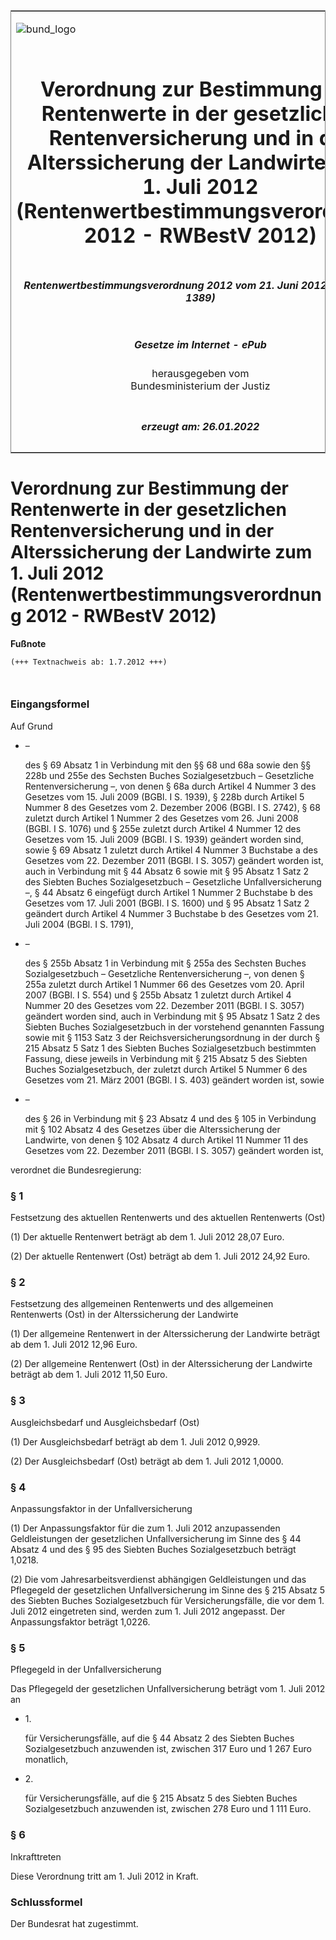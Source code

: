 <span id="DECKBLATT.html"></span>

<table border="0" frame="border" width="100%">

<tr valign="top">

<td align="left">

![bund\_logo](BfJ_2021_Web_de_de.gif)

</td>

<td align="right">

 

</td>

</tr>

<tr align="center" valign="middle">

<td colspan="2">

# Verordnung zur Bestimmung der Rentenwerte in der gesetzlichen Rentenversicherung und in der Alterssicherung der Landwirte zum 1. Juli 2012 (Rentenwertbestimmungsverordnung 2012 - RWBestV 2012)

</td>

</tr>

<tr align="center" valign="middle">

<td colspan="2">

##### Rentenwertbestimmungsverordnung 2012 vom 21. Juni 2012 (BGBl. I S. 1389)

</td>

</tr>

<tr align="center" valign="middle">

<td colspan="2">

  
  

##### Gesetze im Internet - ePub  
  
herausgegeben vom  
Bundesministerium der Justiz

</td>

</tr>

<tr align="center" valign="bottom">

<td colspan="2">

  
  

##### erzeugt am: 26.01.2022

</td>

</tr>

</table>

<span id="BJNR138900012.html"></span>

# Verordnung zur Bestimmung der Rentenwerte in der gesetzlichen Rentenversicherung und in der Alterssicherung der Landwirte zum 1. Juli 2012 (Rentenwertbestimmungsverordnung 2012 - RWBestV 2012)

<div>

  
**Fußnote**

<div class="jnhtml">

<div>

<div class="jurAbsatz">

  

``` 
(+++ Textnachweis ab: 1.7.2012 +++)

 
```

</div>

</div>

</div>

</div>

<span id="BJNR138900012BJNE000100000.html"></span>

### Eingangsformel  

<div>

<div class="jnhtml">

<div>

<div class="jurAbsatz">

Auf Grund

  - –
    
    <div>
    
    des § 69 Absatz 1 in Verbindung mit den §§ 68 und 68a sowie den §§
    228b und 255e des Sechsten Buches Sozialgesetzbuch – Gesetzliche
    Rentenversicherung –, von denen § 68a durch Artikel 4 Nummer 3 des
    Gesetzes vom 15. Juli 2009 (BGBl. I S. 1939), § 228b durch Artikel 5
    Nummer 8 des Gesetzes vom 2. Dezember 2006 (BGBl. I S. 2742), § 68
    zuletzt durch Artikel 1 Nummer 2 des Gesetzes vom 26. Juni 2008
    (BGBl. I S. 1076) und § 255e zuletzt durch Artikel 4 Nummer 12 des
    Gesetzes vom 15. Juli 2009 (BGBl. I S. 1939) geändert worden sind,
    sowie § 69 Absatz 1 zuletzt durch Artikel 4 Nummer 3 Buchstabe a des
    Gesetzes vom 22. Dezember 2011 (BGBl. I S. 3057) geändert worden
    ist, auch in Verbindung mit § 44 Absatz 6 sowie mit § 95 Absatz 1
    Satz 2 des Siebten Buches Sozialgesetzbuch – Gesetzliche
    Unfallversicherung –, § 44 Absatz 6 eingefügt durch Artikel 1 Nummer
    2 Buchstabe b des Gesetzes vom 17. Juli 2001 (BGBl. I S. 1600) und §
    95 Absatz 1 Satz 2 geändert durch Artikel 4 Nummer 3 Buchstabe b des
    Gesetzes vom 21. Juli 2004 (BGBl. I S. 1791),
    
    </div>

  - –
    
    <div>
    
    des § 255b Absatz 1 in Verbindung mit § 255a des Sechsten Buches
    Sozialgesetzbuch – Gesetzliche Rentenversicherung –, von denen §
    255a zuletzt durch Artikel 1 Nummer 66 des Gesetzes vom 20. April
    2007 (BGBl. I S. 554) und § 255b Absatz 1 zuletzt durch Artikel 4
    Nummer 20 des Gesetzes vom 22. Dezember 2011 (BGBl. I S. 3057)
    geändert worden sind, auch in Verbindung mit § 95 Absatz 1 Satz 2
    des Siebten Buches Sozialgesetzbuch in der vorstehend genannten
    Fassung sowie mit § 1153 Satz 3 der Reichsversicherungsordnung in
    der durch § 215 Absatz 5 Satz 1 des Siebten Buches Sozialgesetzbuch
    bestimmten Fassung, diese jeweils in Verbindung mit § 215 Absatz 5
    des Siebten Buches Sozialgesetzbuch, der zuletzt durch Artikel 5
    Nummer 6 des Gesetzes vom 21. März 2001 (BGBl. I S. 403) geändert
    worden ist, sowie
    
    </div>

  - –
    
    <div>
    
    des § 26 in Verbindung mit § 23 Absatz 4 und des § 105 in Verbindung
    mit § 102 Absatz 4 des Gesetzes über die Alterssicherung der
    Landwirte, von denen § 102 Absatz 4 durch Artikel 11 Nummer 11 des
    Gesetzes vom 22. Dezember 2011 (BGBl. I S. 3057) geändert worden
    ist,
    
    </div>

verordnet die Bundesregierung:

</div>

</div>

</div>

</div>

<span id="BJNR138900012BJNE000200000.html"></span>

### § 1  
Festsetzung des aktuellen Rentenwerts und des aktuellen Rentenwerts (Ost)

<div>

<div class="jnhtml">

<div>

<div class="jurAbsatz">

(1) Der aktuelle Rentenwert beträgt ab dem 1. Juli 2012 28,07 Euro.

</div>

<div class="jurAbsatz">

(2) Der aktuelle Rentenwert (Ost) beträgt ab dem 1. Juli 2012 24,92
Euro.

</div>

</div>

</div>

</div>

<span id="BJNR138900012BJNE000300000.html"></span>

### § 2  
Festsetzung des allgemeinen Rentenwerts und des allgemeinen Rentenwerts (Ost) in der Alterssicherung der Landwirte

<div>

<div class="jnhtml">

<div>

<div class="jurAbsatz">

(1) Der allgemeine Rentenwert in der Alterssicherung der Landwirte
beträgt ab dem 1. Juli 2012 12,96 Euro.

</div>

<div class="jurAbsatz">

(2) Der allgemeine Rentenwert (Ost) in der Alterssicherung der Landwirte
beträgt ab dem 1. Juli 2012 11,50 Euro.

</div>

</div>

</div>

</div>

<span id="BJNR138900012BJNE000400000.html"></span>

### § 3  
Ausgleichsbedarf und Ausgleichsbedarf (Ost)

<div>

<div class="jnhtml">

<div>

<div class="jurAbsatz">

(1) Der Ausgleichsbedarf beträgt ab dem 1. Juli 2012 0,9929.

</div>

<div class="jurAbsatz">

(2) Der Ausgleichsbedarf (Ost) beträgt ab dem 1. Juli 2012 1,0000.

</div>

</div>

</div>

</div>

<span id="BJNR138900012BJNE000500000.html"></span>

### § 4  
Anpassungsfaktor in der Unfallversicherung

<div>

<div class="jnhtml">

<div>

<div class="jurAbsatz">

(1) Der Anpassungsfaktor für die zum 1. Juli 2012 anzupassenden
Geldleistungen der gesetzlichen Unfallversicherung im Sinne des § 44
Absatz 4 und des § 95 des Siebten Buches Sozialgesetzbuch beträgt
1,0218.

</div>

<div class="jurAbsatz">

(2) Die vom Jahresarbeitsverdienst abhängigen Geldleistungen und das
Pflegegeld der gesetzlichen Unfallversicherung im Sinne des § 215 Absatz
5 des Siebten Buches Sozialgesetzbuch für Versicherungsfälle, die vor
dem 1. Juli 2012 eingetreten sind, werden zum 1. Juli 2012 angepasst.
Der Anpassungsfaktor beträgt 1,0226.

</div>

</div>

</div>

</div>

<span id="BJNR138900012BJNE000600000.html"></span>

### § 5  
Pflegegeld in der Unfallversicherung

<div>

<div class="jnhtml">

<div>

<div class="jurAbsatz">

Das Pflegegeld der gesetzlichen Unfallversicherung beträgt vom 1. Juli
2012 an

  - 1\.
    
    <div>
    
    für Versicherungsfälle, auf die § 44 Absatz 2 des Siebten Buches
    Sozialgesetzbuch anzuwenden ist, zwischen 317 Euro und 1 267 Euro
    monatlich,
    
    </div>

  - 2\.
    
    <div>
    
    für Versicherungsfälle, auf die § 215 Absatz 5 des Siebten Buches
    Sozialgesetzbuch anzuwenden ist, zwischen 278 Euro und 1 111 Euro.
    
    </div>

</div>

</div>

</div>

</div>

<span id="BJNR138900012BJNE000700000.html"></span>

### § 6  
Inkrafttreten

<div>

<div class="jnhtml">

<div>

<div class="jurAbsatz">

Diese Verordnung tritt am 1. Juli 2012 in Kraft.

</div>

</div>

</div>

</div>

<span id="BJNR138900012BJNE000800000.html"></span>

### Schlussformel  

<div>

<div class="jnhtml">

<div>

<div class="jurAbsatz">

Der Bundesrat hat zugestimmt.

</div>

</div>

</div>

</div>
